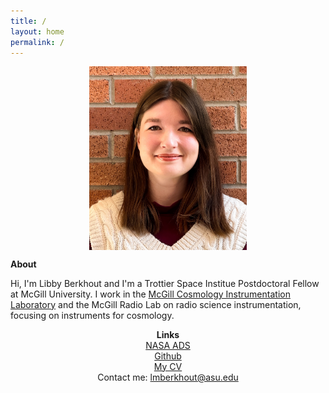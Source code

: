 ```yaml
---
title: /
layout: home
permalink: /
---
```

<p align="center">
<img src="graphics/fixed.jpg" alt="Headshot" width="50%" align="center">
</p>
  
<p align="center">
  
  <b> About </b>
</p>
  
Hi, I'm Libby Berkhout and I'm a Trottier Space Institue Postdoctoral Fellow at McGill University. I work in the <a href="https://sites.google.com/a/mcgillcosmology.ca/mcgillcosmology/">McGill Cosmology Instrumentation Laboratory</a> and the McGill Radio Lab on radio science instrumentation, focusing on instruments for cosmology. 


<p align="center">
<b> Links</b> <br>
  <a href="https://ui.adsabs.harvard.edu/search/q=orcid%3A0000-0002-2293-9639&sort=date+desc">NASA ADS</a> <br>
  <a href="https://github.com/lmberkhout">Github</a> <br>
  <a href="graphics/LibbyBerkhoutCV.pdf">My CV</a> <br>
  Contact me: <a href="mailto:lmberkhout@asu.edu">lmberkhout@asu.edu</a>
